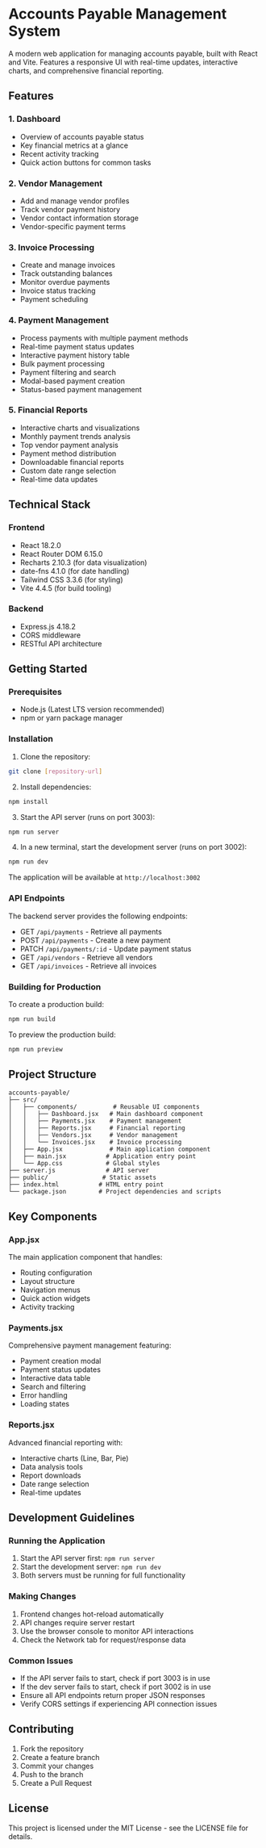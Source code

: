 # Accounts Payable Management System

A modern web application for managing accounts payable, built with React and Vite. Features a responsive UI with real-time updates, interactive charts, and comprehensive financial reporting.

## Features

### 1. Dashboard
- Overview of accounts payable status
- Key financial metrics at a glance
- Recent activity tracking
- Quick action buttons for common tasks

### 2. Vendor Management
- Add and manage vendor profiles
- Track vendor payment history
- Vendor contact information storage
- Vendor-specific payment terms

### 3. Invoice Processing
- Create and manage invoices
- Track outstanding balances
- Monitor overdue payments
- Invoice status tracking
- Payment scheduling

### 4. Payment Management
- Process payments with multiple payment methods
- Real-time payment status updates
- Interactive payment history table
- Bulk payment processing
- Payment filtering and search
- Modal-based payment creation
- Status-based payment management

### 5. Financial Reports
- Interactive charts and visualizations
- Monthly payment trends analysis
- Top vendor payment analysis
- Payment method distribution
- Downloadable financial reports
- Custom date range selection
- Real-time data updates

## Technical Stack

### Frontend
- React 18.2.0
- React Router DOM 6.15.0
- Recharts 2.10.3 (for data visualization)
- date-fns 4.1.0 (for date handling)
- Tailwind CSS 3.3.6 (for styling)
- Vite 4.4.5 (for build tooling)

### Backend
- Express.js 4.18.2
- CORS middleware
- RESTful API architecture

## Getting Started

### Prerequisites
- Node.js (Latest LTS version recommended)
- npm or yarn package manager

### Installation

1. Clone the repository:
```bash
git clone [repository-url]
```

2. Install dependencies:
```bash
npm install
```

3. Start the API server (runs on port 3003):
```bash
npm run server
```

4. In a new terminal, start the development server (runs on port 3002):
```bash
npm run dev
```

The application will be available at `http://localhost:3002`

### API Endpoints

The backend server provides the following endpoints:

- GET `/api/payments` - Retrieve all payments
- POST `/api/payments` - Create a new payment
- PATCH `/api/payments/:id` - Update payment status
- GET `/api/vendors` - Retrieve all vendors
- GET `/api/invoices` - Retrieve all invoices

### Building for Production

To create a production build:
```bash
npm run build
```

To preview the production build:
```bash
npm run preview
```

## Project Structure

```
accounts-payable/
├── src/
│   ├── components/          # Reusable UI components
│   │   ├── Dashboard.jsx   # Main dashboard component
│   │   ├── Payments.jsx    # Payment management
│   │   ├── Reports.jsx     # Financial reporting
│   │   ├── Vendors.jsx     # Vendor management
│   │   └── Invoices.jsx    # Invoice processing
│   ├── App.jsx             # Main application component
│   ├── main.jsx           # Application entry point
│   └── App.css            # Global styles
├── server.js              # API server
├── public/               # Static assets
├── index.html           # HTML entry point
└── package.json         # Project dependencies and scripts
```

## Key Components

### App.jsx
The main application component that handles:
- Routing configuration
- Layout structure
- Navigation menus
- Quick action widgets
- Activity tracking

### Payments.jsx
Comprehensive payment management featuring:
- Payment creation modal
- Payment status updates
- Interactive data table
- Search and filtering
- Error handling
- Loading states

### Reports.jsx
Advanced financial reporting with:
- Interactive charts (Line, Bar, Pie)
- Data analysis tools
- Report downloads
- Date range selection
- Real-time updates

## Development Guidelines

### Running the Application
1. Start the API server first: `npm run server`
2. Start the development server: `npm run dev`
3. Both servers must be running for full functionality

### Making Changes
1. Frontend changes hot-reload automatically
2. API changes require server restart
3. Use the browser console to monitor API interactions
4. Check the Network tab for request/response data

### Common Issues
- If the API server fails to start, check if port 3003 is in use
- If the dev server fails to start, check if port 3002 is in use
- Ensure all API endpoints return proper JSON responses
- Verify CORS settings if experiencing API connection issues

## Contributing

1. Fork the repository
2. Create a feature branch
3. Commit your changes
4. Push to the branch
5. Create a Pull Request

## License

This project is licensed under the MIT License - see the LICENSE file for details.

